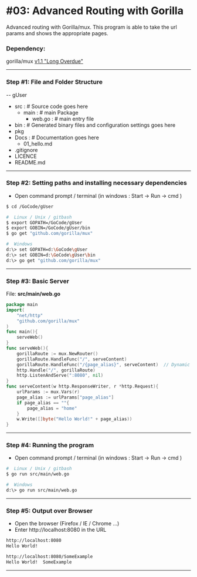 # #03: Advanced Routing with Gorilla
Advanced routing with Gorilla/mux.  This program is able to take the url params and shows the appropriate pages.
### Dependency:
gorilla/mux [v1.1 "Long Overdue"](https://github.com/gorilla/mux)

---
### Step #1: File and Folder Structure
-- gUser
+ src     :  # Source code goes here
    - main  :  # main Package
        - web.go  :  # main entry file
+ bin     :  # Generated binary files and configuration settings goes here
+ pkg
+ Docs       :  # Documentation goes here
  - 01_hello.md
+ .gitignore
+ LICENCE
+ README.md
---
### Step #2:  Setting paths and installing necessary dependencies
- Open command prompt / terminal (in windows : Start -> Run -> cmd )
```sh
$ cd /GoCode/gUser
```
```sh
#  Linux / Unix / gitbash
$ export GOPATH=/GoCode/gUser
$ export GOBIN=/GoCode/gUser/bin
$ go get "github.com/gorilla/mux"
```
```sh
#  Windows
d:\> set GOPATH=d:\GoCode\gUser
d:\> set GOBIN=d:\GoCode\gUser\bin
d:\> go get "github.com/gorilla/mux"
```
---
### Step #3:  Basic Server
File: **src/main/web.go**  
```go
package main 
import(
	"net/http"
	"github.com/gorilla/mux"
)
func main(){
	serveWeb()
}
func serveWeb(){
	gorillaRoute := mux.NewRouter()
	gorillaRoute.HandleFunc("/", serveContent)
	gorillaRoute.HandleFunc("/{page_alias}", serveContent)  // Dynamic url values
	http.Handle("/", gorillaRoute)
	http.ListenAndServe(":8080", nil)
}
func serveContent(w http.ResponseWriter, r *http.Request){
	urlParams := mux.Vars(r)
	page_alias := urlParams["page_alias"]
	if page_alias == ""{
		page_alias = "home"
	}
	w.Write([]byte("Hello World!" + page_alias))
}
```
---
### Step #4:  Running the program
- Open command prompt / terminal (in windows : Start -> Run -> cmd )
```sh
#  Linux / Unix / gitbash
$ go run src/main/web.go
```
```sh
#  Windows
d:\> go run src/main/web.go
```
---
### Step #5: Output over Browser
- Open the browser (Firefox / IE / Chrome ...)
- Enter http://localhost:8080 in the URL
```html
http://localhost:8080
Hello World!
```
```html
http://localhost:8080/SomeExample
Hello World!  SomeExample
```
---